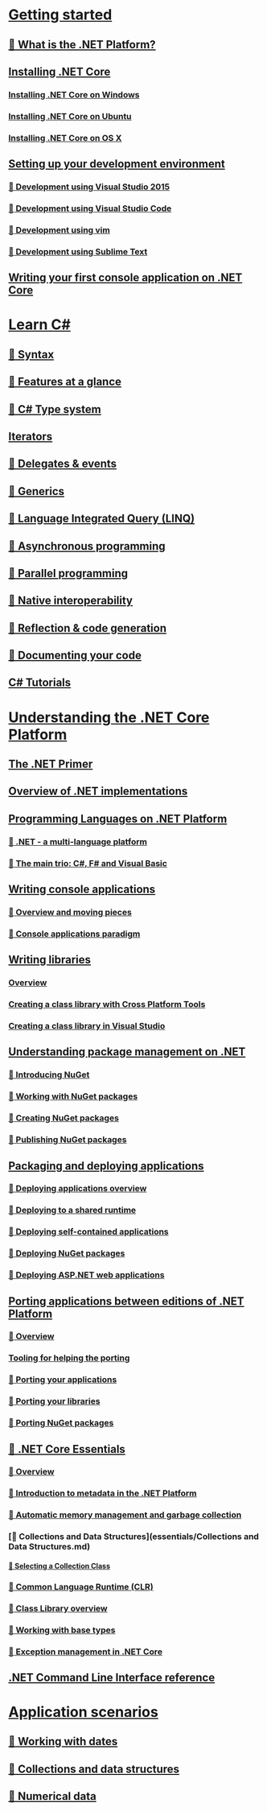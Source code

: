 # [Getting started](getting-started/index.md)
## [🔧 What is the .NET Platform?](getting-started/what-is-dotnet.md)
## [Installing .NET Core](getting-started/installing/index.md)
### [Installing .NET Core on Windows](getting-started/installing/installing-core-windows.md)
### [Installing .NET Core on Ubuntu](getting-started/installing/installing-core-ubuntu.md)
### [Installing .NET Core on OS X](getting-started/installing/installing-core-osx.md)
## [Setting up your development environment](getting-started/devenv/index.md)
### [🔧 Development using Visual Studio 2015](getting-started/devenv/using-visual-studio.md)
### [🔧 Development using Visual Studio Code](getting-started/devenv/using-visual-studio-code.md)
### [🔧 Development using vim](getting-started/devenv/using-vim.md)
### [🔧 Development using Sublime Text](getting-started/devenv/using-sublime.md)
## [Writing your first console application on .NET Core](getting-started/first-console-app.md)
# [Learn C#](languages/csharp/index.md)
## [🔧 Syntax](languages/csharp/syntax.md)
## [🔧 Features at a glance](languages/csharp/features.md)
## [🔧 C# Type system](languages/csharp/type-system.md)
## [Iterators](languages/csharp/iterators.md)
## [🔧 Delegates & events](languages/csharp/delegates-events.md)
## [🔧 Generics](languages/csharp/generics.md)
## [🔧 Language Integrated Query (LINQ)](languages/csharp/linq.md)
## [🔧 Asynchronous programming](languages/csharp/async.md)
## [🔧 Parallel programming](languages/csharp/parallel.md)
## [🔧 Native interoperability](languages/csharp/interop.md)
## [🔧 Reflection & code generation](languages/csharp/reflection.md)
## [🔧 Documenting your code](languages/csharp/codedoc.md)
## [C# Tutorials](tutorials/index.md)
# [Understanding the .NET Core Platform](index.md)
## [The .NET Primer](concepts/primer.md)
## [Overview of .NET implementations](concepts/editions-overview.md) 
## [Programming Languages on .NET Platform](languages/index.md)
### [🔧 .NET - a multi-language platform](languages/overview.md)
### [🔧 The main trio: C#, F# and Visual Basic](languages/main-trio.md)
## [Writing console applications](console/index.md)
### [🔧 Overview and moving pieces](console/overview.md)
### [🔧 Console applications paradigm](console/paradigm.md)
## [Writing libraries](libraries/index.md)
### [Overview](libraries/overview.md)
### [Creating a class library with Cross Platform Tools](libraries/libraries-with-cli.md)
### [Creating a class library in Visual Studio](libraries/libraries-with-vs.md)
## [Understanding package management on .NET](packaging/index.md)
### [🔧 Introducing NuGet](packaging/overview.md)
### [🔧 Working with NuGet packages](packaging/working-with-nuget-packages.md)
### [🔧 Creating NuGet packages](packaging/creating-nuget-packages.md)
### [🔧 Publishing NuGet packages](packaging/publishing-nuget-packages.md)
## [Packaging and deploying applications](deployment/index.md)
### [🔧 Deploying applications overview](deployment/overview.md)
### [🔧 Deploying to a shared runtime](deployment/shared-runtime.md)
### [🔧 Deploying self-contained applications](deployment/self-contained-apps.md)
### [🔧 Deploying NuGet packages](deployment/nuget-packages.md)
### [🔧 Deploying ASP.NET web applications](deployment/aspnet-applications.md)
## [Porting applications between editions of .NET Platform](porting/index.md)
### [🔧 Overview](porting/overview.md)
### [Tooling for helping the porting](porting/tooling.md)
### [🔧 Porting your applications](porting/applications.md)
### [🔧 Porting your libraries](porting/libraries.md)
### [🔧 Porting NuGet packages](porting/nuget-packages.md)
## [🔧 .NET Core Essentials](essentials/index.md)
### [🔧 Overview](essentials/overview.md)
### [🔧 Introduction to metadata in the .NET Platform](essentials/metadata.md)
### [🔧 Automatic memory management and garbage collection](essentials/gc.md)
### [🔧 Collections and Data Structures](essentials/Collections and Data Structures.md)
#### [🔧 Selecting a Collection Class](essentials/selecting.md)
### [🔧 Common Language Runtime (CLR)](essentials/clr.md)
### [🔧 Class Library overview](essentials/classlibrary.md)
### [🔧 Working with base types](essentials/basetypes.md)
### [🔧 Exception management in .NET Core](essentials/exceptions.md)
## [.NET Command Line Interface reference](cli/index.md)
# [Application scenarios](apis/index.md)
## [🔧 Working with dates](apis/datetime/index.md)
## [🔧 Collections and data structures](apis/collections/index.md)
## [🔧 Numerical data](apis/numerics/index.md)


